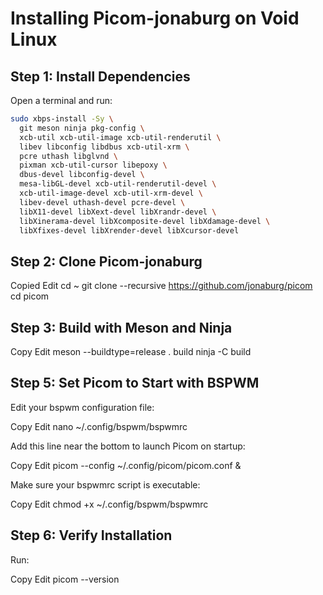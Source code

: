 # Installing Picom-jonaburg on Void Linux

## Step 1: Install Dependencies

Open a terminal and run:

```bash
sudo xbps-install -Sy \
  git meson ninja pkg-config \
  xcb-util xcb-util-image xcb-util-renderutil \
  libev libconfig libdbus xcb-util-xrm \
  pcre uthash libglvnd \
  pixman xcb-util-cursor libepoxy \
  dbus-devel libconfig-devel \
  mesa-libGL-devel xcb-util-renderutil-devel \
  xcb-util-image-devel xcb-util-xrm-devel \
  libev-devel uthash-devel pcre-devel \
  libX11-devel libXext-devel libXrandr-devel \
  libXinerama-devel libXcomposite-devel libXdamage-devel \
  libXfixes-devel libXrender-devel libXcursor-devel
```

## Step 2: Clone Picom-jonaburg
Copied
Edit
cd ~
git clone --recursive https://github.com/jonaburg/picom
cd picom

## Step 3: Build with Meson and Ninja
Copy
Edit
meson --buildtype=release . build
ninja -C build

## Step 5: Set Picom to Start with BSPWM
Edit your bspwm configuration file:

Copy
Edit
nano ~/.config/bspwm/bspwmrc

Add this line near the bottom to launch Picom on startup:

Copy
Edit
picom --config ~/.config/picom/picom.conf &

Make sure your bspwmrc script is executable:

Copy
Edit
chmod +x ~/.config/bspwm/bspwmrc

## Step 6: Verify Installation
Run:

Copy
Edit
picom --version
